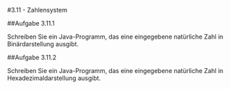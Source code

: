 #3.11 - Zahlensystem

##Aufgabe 3.11.1

Schreiben Sie ein Java-Programm, das eine eingegebene natürliche Zahl in Binärdarstellung ausgibt.

##Aufgabe 3.11.2

Schreiben Sie ein Java-Programm, das eine eingegebene natürliche Zahl in Hexadezimaldarstellung ausgibt.